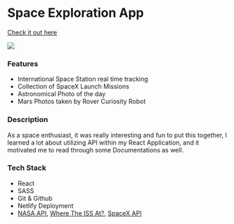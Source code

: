 # Space Exploration App 

[Check it out here](https://space-explore.netlify.app/)

![](https://media.giphy.com/media/dzIq0OzUaErnz9Qf4b/giphy.gif)
### **Features**

- International Space Station real time tracking
- Collection of SpaceX Launch Missions
- Astronomical Photo of the day
- Mars Photos taken by Rover Curiosity Robot


### **Description**

As a space enthusiast, it was really interesting and fun to put this together, I learned a lot about utilizing API within my React Application, and it motivated me to read through some Documentations as well.

### **Tech Stack**

- React
- SASS
- Git & Github
- Netlify Deployment
- [NASA API](https://api.nasa.gov/), [Where The ISS At?](https://wheretheiss.at/), [SpaceX API](https://github.com/thefrankharvey/spacex/blob/master/src/App.js)
